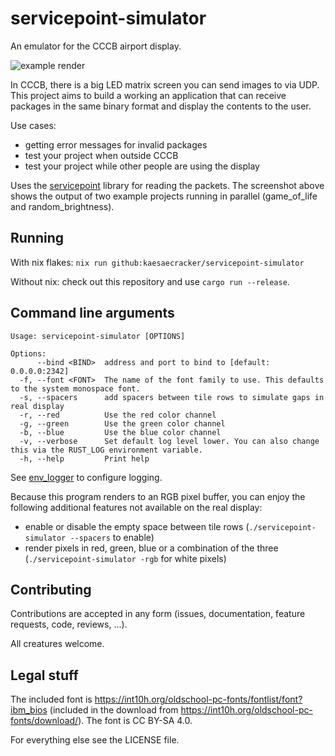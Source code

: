 # servicepoint-simulator

An emulator for the CCCB airport display. 

![example render](example_render.png)

In CCCB, there is a big LED matrix screen you can send images to via UDP. 
This project aims to build a working an application that can receive packages in the same binary format and display the contents to the user.

Use cases:
- getting error messages for invalid packages
- test your project when outside CCCB
- test your project while other people are using the display

Uses the [servicepoint](https://github.com/cccb/servicepoint) library for reading the packets.
The screenshot above shows the output of two example projects running in parallel (game_of_life and random_brightness).

## Running

With nix flakes: `nix run github:kaesaecracker/servicepoint-simulator`

Without nix: check out this repository and use `cargo run --release`.

## Command line arguments

```
Usage: servicepoint-simulator [OPTIONS]

Options:
      --bind <BIND>  address and port to bind to [default: 0.0.0.0:2342]
  -f, --font <FONT>  The name of the font family to use. This defaults to the system monospace font.
  -s, --spacers      add spacers between tile rows to simulate gaps in real display
  -r, --red          Use the red color channel
  -g, --green        Use the green color channel
  -b, --blue         Use the blue color channel
  -v, --verbose      Set default log level lower. You can also change this via the RUST_LOG environment variable.
  -h, --help         Print help
```

See [env_logger](https://docs.rs/env_logger/latest/env_logger/) to configure logging.

Because this program renders to an RGB pixel buffer, you can enjoy the following additional features not available on the real display:

- enable or disable the empty space between tile rows (`./servicepoint-simulator --spacers` to enable)
- render pixels in red, green, blue or a combination of the three (`./servicepoint-simulator -rgb` for white pixels)

## Contributing

Contributions are accepted in any form (issues, documentation, feature requests, code, reviews, ...).

All creatures welcome.

## Legal stuff

The included font is https://int10h.org/oldschool-pc-fonts/fontlist/font?ibm_bios (included in the download from https://int10h.org/oldschool-pc-fonts/download/). The font is CC BY-SA 4.0.

For everything else see the LICENSE file.
